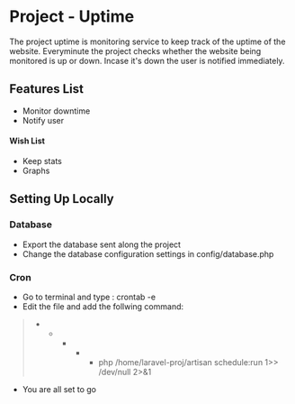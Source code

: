 # Project - Uptime

The project uptime is monitoring service to keep track of the uptime of the 
website. Everyminute the project checks whether the website being monitored is 
up or down.
Incase it's down the user is notified immediately. 

## Features List
- Monitor downtime
- Notify user

#### Wish List
- Keep stats
- Graphs


## Setting Up Locally

### Database
- Export the database sent along the project
- Change the database configuration settings in config/database.php

### Cron
- Go to terminal and type : crontab -e
- Edit the file and add the follwing command:
> * * * * * php /home/laravel-proj/artisan schedule:run 1>> /dev/null 2>&1
- You are all set to go
